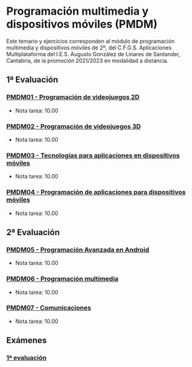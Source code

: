 # Programación multimedia y dispositivos móviles (PMDM)
Este temario y ejercicios corresponden al módulo de programación multimedia y dispositivos móviles de 2º, del C.F.G.S. Aplicaciones Multiplataforma del I.E.S. Augusto González de Linares de Santander, Cantabria, de la promoción 2021/2023 en modalidad a distancia.
## 1ª Evaluación
### [PMDM01 - Programación de videojuegos 2D](https://github.com/DiegoGlez1992/DAM/tree/main/Programaci%C3%B3n%20multimedia%20y%20dospositivos%20m%C3%B3viles/PMDM01%20-%20Programaci%C3%B3n%20de%20videojuegos%202D)
* Nota tarea: 10.00
### [PMDM02 - Programación de videojuegos 3D](https://github.com/DiegoGlez1992/DAM/tree/main/Programaci%C3%B3n%20multimedia%20y%20dospositivos%20m%C3%B3viles/PMDM02%20-%20Programaci%C3%B3n%20de%20videojuegos%203D)
* Nota tarea: 10.00
### [PMDM03 - Tecnologías para aplicaciones en dispositivos móviles](https://github.com/DiegoGlez1992/DAM/tree/main/Programaci%C3%B3n%20multimedia%20y%20dospositivos%20m%C3%B3viles/PMDM03%20-%20Tecnolog%C3%ADas%20para%20aplicaciones%20en%20dispositivos%20m%C3%B3viles)
* Nota tarea: 10.00
### [PMDM04 - Programación de aplicaciones para dispositivos móviles](https://github.com/DiegoGlez1992/DAM/tree/main/Programaci%C3%B3n%20multimedia%20y%20dospositivos%20m%C3%B3viles/PMDM04%20-%20Programaci%C3%B3n%20de%20aplicaciones%20para%20dispositivos%20m%C3%B3viles)
* Nota tarea: 10.00
## 2ª Evaluación
### [PMDM05 - Programación Avanzada en Android](https://github.com/DiegoGlez1992/DAM/tree/main/Programaci%C3%B3n%20multimedia%20y%20dospositivos%20m%C3%B3viles/PMDM05%20-%20Programaci%C3%B3n%20Avanzada%20en%20Android)
* Nota tarea: 10.00
### [PMDM06 - Programación multimedia](https://github.com/DiegoGlez1992/DAM/tree/main/Programaci%C3%B3n%20multimedia%20y%20dospositivos%20m%C3%B3viles/PMDM06%20-%20Programaci%C3%B3n%20multimedia)
* Nota tarea: 10.00
### [PMDM07 - Comunicaciones](https://github.com/DiegoGlez1992/DAM/tree/main/Programaci%C3%B3n%20multimedia%20y%20dospositivos%20m%C3%B3viles/PMDM07%20-%20Comunicaciones)
* Nota tarea: 10.00
## Exámenes
### [1ª evaluación](https://github.com/DiegoGlez1992/DAM/tree/main/Programaci%C3%B3n%20multimedia%20y%20dospositivos%20m%C3%B3viles/Examen%201%C2%AA%20evaluaci%C3%B3n)

